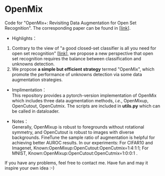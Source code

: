 # OpenMix
Code for "OpenMix+: Revisiting Data Augmentation for Open Set Recognition". The corresponding paper can be found in \[[link](https://ieeexplore.ieee.org/abstract/document/10106029)\]. <br>
* Highlights：<br>
1. Contrary to the view of "a good closed-set classifier is all you need for open set recognition" \[[link](https://arxiv.org/abs/2110.06207)\], we propose a new perspective that open set recognition requires the balance between classification and unknowns detection.
2. We propose **a simple but efficient strategy** termed "OpenMix", which promote the performance of unknowns detection via some data augmentation strategies.
* Implimentation：<br>
This repository provides a pytorch-version implementation of OpenMix which includes three data augmentation methods, _i.e_., OpenMixup, OpenCutout, OpenCutmix. The scripts are included in **utils.py** which can be called in dataloader.

* Notes：<br>
Generally, OpenMixup is robust to foregrounds without rotational symmetry, and OpenCutout is robust to images with diverse backgrounds. FineTune the sample ratio of augmentation is helpful for achieving better AUROC results. In our experiments:  For CIFAR10 and Imagenet, Known:OpenMixup:OpenCutout:OpenCutmix=1:4:1:1;   For MNIST, Known:OpenMixup:OpenCutout:OpenCutmix=1:0:0:1 .<br>

If you have any problems, feel free to contact me. Have fun and may it inspire your own idea :-)
